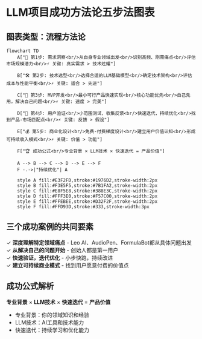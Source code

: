 # LLM项目成功方法论五步法图表

## 图表类型：流程方法论

```mermaid
flowchart TD
    A["🎯 第1步: 需求洞察<br/>从自身专业领域出发<br/>识别高频、刚需痛点<br/>评估市场规模潜力<br/>⚡ 关键: 真实需求 > 技术炫耀"] 
    
    B["🛠️ 第2步: 技术选型<br/>选择合适的LLM基础模型<br/>确定技术架构<br/>评估成本与性能平衡<br/>⚡ 关键: 适合 > 先进"]
    
    C["🚀 第3步: MVP开发<br/>最小可行产品快速实现<br/>核心功能优先<br/>自己先用，解决自己问题<br/>⚡ 关键: 速度 > 完美"]
    
    D["👥 第4步: 用户验证<br/>小范围测试，收集反馈<br/>快速迭代，持续优化<br/>找到产品-市场匹配点<br/>⚡ 关键: 反馈 > 假设"]
    
    E["💰 第5步: 商业化设计<br/>免费-付费梯度设计<br/>建立用户价值认知<br/>形成可持续收入模式<br/>⚡ 关键: 价值 > 功能"]
    
    F["🏆 成功公式<br/>专业背景 × LLM技术 × 快速迭代 = 产品价值"]
    
    A --> B --> C --> D --> E --> F
    F -.->|"持续优化"| A
    
    style A fill:#E3F2FD,stroke:#1976D2,stroke-width:2px
    style B fill:#F3E5F5,stroke:#7B1FA2,stroke-width:2px
    style C fill:#E8F5E8,stroke:#388E3C,stroke-width:2px
    style D fill:#FFF3E0,stroke:#F57C00,stroke-width:2px
    style E fill:#FFEBEE,stroke:#D32F2F,stroke-width:2px
    style F fill:#FFD93D,stroke:#333,stroke-width:3px
```

## 三个成功案例的共同要素

✓ **深度理解特定领域痛点** - Leo AI、AudioPen、FormulaBot都从具体问题出发  
✓ **从解决自己的问题开始** - 创始人都是第一用户  
✓ **快速验证，迭代优化** - 小步快跑，持续改进  
✓ **建立可持续商业模式** - 找到用户愿意付费的价值点

## 成功公式解析
**专业背景** × **LLM技术** × **快速迭代** = **产品价值**

- 专业背景：你的领域知识和经验
- LLM技术：AI工具和技术能力  
- 快速迭代：持续学习和优化能力 